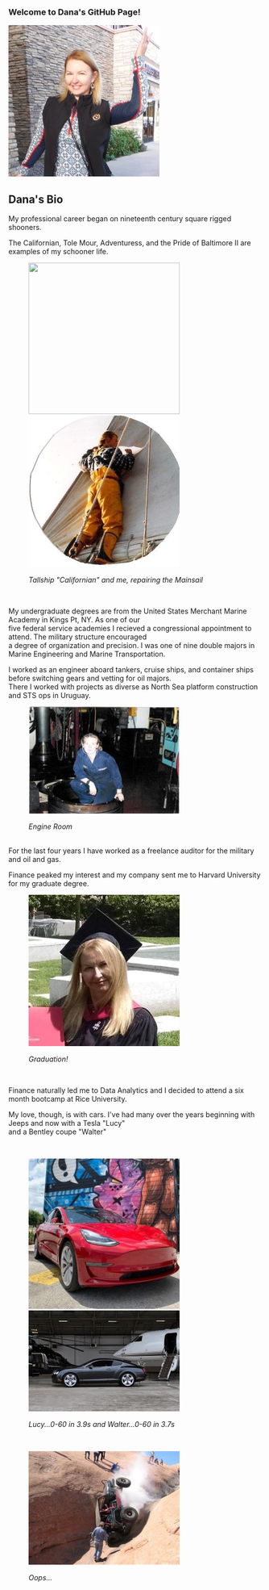 ### Welcome to Dana's GitHub Page!
![Avatar](Images/Avatar.jpg)
## Dana's Bio
<p>My professional career began on nineteenth century square rigged shooners.</p>
<p>The Californian, Tole Mour, Adventuress, and the Pride of Baltimore II are examples of my schooner life.</p>
  <figure>
    <p align="left">
      <img width="300" height="300" src="https://upload.wikimedia.org/wikipedia/commons/thumb/a/a0/Bateaugoelette.jpg/300px-Bateaugoelette.jpg"><img width="300" height="300" src="https://github.com/danawoodruff/danawoodruff.github.io/blob/main/Images/Schooner.JPG">
     <figcaption><em>Tallship "Californian" and me, repairing the Mainsail</em></figcaption>
     </p>
  </figure>
  <br>
  <p>My undergraduate degrees are from the United States Merchant Marine Academy in Kings Pt, NY. As one of our <br>
    five federal service academies I recieved a congressional appointment to attend.  The military structure encouraged<br>
    a degree of organization and precision.  I was one of nine double majors in Marine Engineering and Marine Transportation.</p>
  <p>I worked as an engineer aboard tankers, cruise ships, and container ships before switching gears and vetting for oil majors.<br>
    There I worked with projects as diverse as North Sea platform construction and STS ops in Uruguay.</p>
    <figure>
      <p align="left">
        <img width="300" src="https://github.com/danawoodruff/danawoodruff.github.io/blob/main/Images/Eng.JPG">
        <figcaption><em>Engine Room</em></figcaption> </p>
    </figure>
    <br>
    For the last four years I have worked as a freelance auditor for the military and oil and gas.
  <p>Finance peaked my interest and my company sent me to Harvard University for my graduate degree.</p>
  <figure>
    <p align="left">
      <img width="300" src="https://github.com/danawoodruff/danawoodruff.github.io/blob/main/Images/Harvard.JPG">
      <figcaption><em>Graduation!</em></figcaption></p>
  </figure>
  <br>
  <p>Finance naturally led me to Data Analytics and I decided to attend a six month bootcamp at Rice University.</p>
  <p>My love, though, is with cars. I've had many over the years beginning with Jeeps and now with a Tesla "Lucy"<br>
    and a Bentley coupe "Walter"</p>

  <figure>
  <br>
    <p align="left">
      <img width="300" src="https://github.com/danawoodruff/danawoodruff.github.io/blob/main/Images/Lucy.jpg"><img width="300" src="https://github.com/danawoodruff/danawoodruff.github.io/blob/main/Images/Walter.JPG">
    </p>
    <figcaption><em>Lucy...0-60 in 3.9s and Walter...0-60 in 3.7s</em></figcaption>
    </figure>
  <br>
  <figure>
    <p align="left">
      <img width="300" src="https://github.com/danawoodruff/danawoodruff.github.io/blob/main/Images/Jeep.JPG">
      <figcaption><em>Oops...</em></figcaption>
      </p>
  </figure>
</body>

</html>
